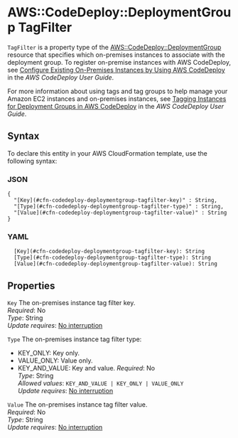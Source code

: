 # AWS::CodeDeploy::DeploymentGroup TagFilter<a name="aws-properties-codedeploy-deploymentgroup-tagfilter"></a>

`TagFilter` is a property type of the [AWS::CodeDeploy::DeploymentGroup ](https://docs.aws.amazon.com/AWSCloudFormation/latest/UserGuide/aws-resource-codedeploy-deploymentgroup.html) resource that specifies which on\-premises instances to associate with the deployment group\. To register on\-premise instances with AWS CodeDeploy, see [Configure Existing On\-Premises Instances by Using AWS CodeDeploy](https://docs.aws.amazon.com/codedeploy/latest/userguide/instances-on-premises.html) in the _AWS CodeDeploy User Guide_\.

For more information about using tags and tag groups to help manage your Amazon EC2 instances and on\-premises instances, see [Tagging Instances for Deployment Groups in AWS CodeDeploy](https://docs.aws.amazon.com/codedeploy/latest/userguide/instances-tagging.html) in the _AWS CodeDeploy User Guide_\.

## Syntax<a name="aws-properties-codedeploy-deploymentgroup-tagfilter-syntax"></a>

To declare this entity in your AWS CloudFormation template, use the following syntax:

### JSON<a name="aws-properties-codedeploy-deploymentgroup-tagfilter-syntax.json"></a>

```
{
  "[Key](#cfn-codedeploy-deploymentgroup-tagfilter-key)" : String,
  "[Type](#cfn-codedeploy-deploymentgroup-tagfilter-type)" : String,
  "[Value](#cfn-codedeploy-deploymentgroup-tagfilter-value)" : String
}
```

### YAML<a name="aws-properties-codedeploy-deploymentgroup-tagfilter-syntax.yaml"></a>

```
  [Key](#cfn-codedeploy-deploymentgroup-tagfilter-key): String
  [Type](#cfn-codedeploy-deploymentgroup-tagfilter-type): String
  [Value](#cfn-codedeploy-deploymentgroup-tagfilter-value): String
```

## Properties<a name="aws-properties-codedeploy-deploymentgroup-tagfilter-properties"></a>

`Key` <a name="cfn-codedeploy-deploymentgroup-tagfilter-key"></a>
The on\-premises instance tag filter key\.  
_Required_: No  
_Type_: String  
_Update requires_: [No interruption](https://docs.aws.amazon.com/AWSCloudFormation/latest/UserGuide/using-cfn-updating-stacks-update-behaviors.html#update-no-interrupt)

`Type` <a name="cfn-codedeploy-deploymentgroup-tagfilter-type"></a>
The on\-premises instance tag filter type:

- KEY_ONLY: Key only\.
- VALUE_ONLY: Value only\.
- KEY_AND_VALUE: Key and value\.
  _Required_: No  
  _Type_: String  
  _Allowed values_: `KEY_AND_VALUE | KEY_ONLY | VALUE_ONLY`  
  _Update requires_: [No interruption](https://docs.aws.amazon.com/AWSCloudFormation/latest/UserGuide/using-cfn-updating-stacks-update-behaviors.html#update-no-interrupt)

`Value` <a name="cfn-codedeploy-deploymentgroup-tagfilter-value"></a>
The on\-premises instance tag filter value\.  
_Required_: No  
_Type_: String  
_Update requires_: [No interruption](https://docs.aws.amazon.com/AWSCloudFormation/latest/UserGuide/using-cfn-updating-stacks-update-behaviors.html#update-no-interrupt)
